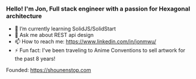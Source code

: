 ### Hello! I'm Jon, Full stack engineer with a passion for Hexagonal architecture
- 🌱 I’m currently learning SolidJS/SolidStart
- 💬 Ask me about REST api design
- 📫 How to reach me: https://www.linkedin.com/in/jonmwu/
- ⚡ Fun fact: I've been traveling to Anime Conventions to sell artwork for the past 8 years!

Founded: https://shounenstop.com
